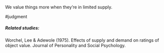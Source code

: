 We value things more when they’re in limited supply.

#judgment 
##### Related studies: 

Worchel, Lee & Adewole (1975). Effects of supply and demand on ratings of object value. Journal of Personality and Social Psychology.

